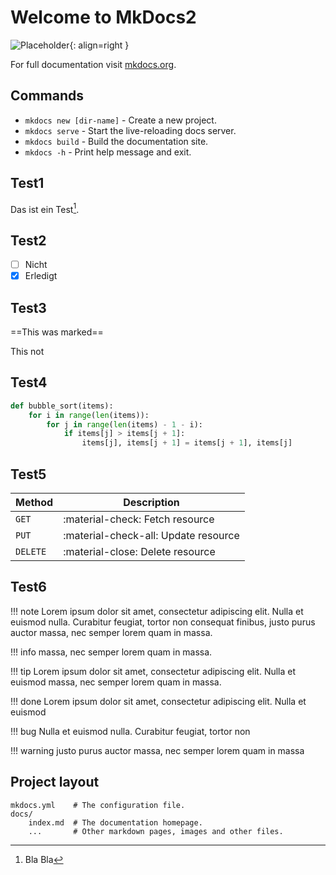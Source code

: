 # Welcome to MkDocs2

![Placeholder](https://dummyimage.com/150x100/eee/aaa){: align=right }

For full documentation visit [mkdocs.org](https://www.mkdocs.org).

## Commands

* `mkdocs new [dir-name]` - Create a new project.
* `mkdocs serve` - Start the live-reloading docs server.
* `mkdocs build` - Build the documentation site.
* `mkdocs -h` - Print help message and exit.

## Test1

Das ist ein Test[^1].

## Test2

* [ ] Nicht
* [x] Erledigt

## Test3

==This was marked==

This not

## Test4

```python linenums="1"
def bubble_sort(items):
    for i in range(len(items)):
        for j in range(len(items) - 1 - i):
            if items[j] > items[j + 1]:
                items[j], items[j + 1] = items[j + 1], items[j]
```

## Test5

| Method      | Description                          |
| ----------- | ------------------------------------ |
| `GET`       | :material-check:     Fetch resource  |
| `PUT`       | :material-check-all: Update resource |
| `DELETE`    | :material-close:     Delete resource |

## Test6

!!! note
    Lorem ipsum dolor sit amet, consectetur adipiscing elit. Nulla et euismod
    nulla. Curabitur feugiat, tortor non consequat finibus, justo purus auctor
    massa, nec semper lorem quam in massa.

!!! info
    massa, nec semper lorem quam in massa.

!!! tip
    Lorem ipsum dolor sit amet, consectetur adipiscing elit. Nulla et euismod
    massa, nec semper lorem quam in massa.

!!! done
    Lorem ipsum dolor sit amet, consectetur adipiscing elit. Nulla et euismod

!!! bug
    Nulla et euismod nulla. Curabitur feugiat, tortor non

!!! warning
    justo purus auctor massa, nec semper lorem quam in massa

## Project layout

    mkdocs.yml    # The configuration file.
    docs/
        index.md  # The documentation homepage.
        ...       # Other markdown pages, images and other files.

[^1]: Bla Bla
